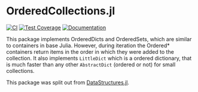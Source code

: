 OrderedCollections.jl
=====================

[![CI](https://github.com/JuliaCollections/OrderedCollections.jl/workflows/CI/badge.svg)](https://github.com/JuliaCollections/OrderedCollections.jl/actions?query=workflow%3ACI)
[![Test Coverage](https://codecov.io/github/JuliaCollections/OrderedCollections.jl/coverage.svg?branch=master)](https://codecov.io/github/JuliaCollections/OrderedCollections.jl?branch=master)
[![Documentation](https://img.shields.io/badge/docs-dev-blue.svg)](https://juliacollections.github.io/OrderedCollections.jl/dev)

This package implements OrderedDicts and OrderedSets, which are similar to containers in base Julia.
However, during iteration the Ordered* containers return items in the order in which they were added to the collection.
It also implements `LittleDict` which is a ordered dictionary, that is much faster than any other `AbstractDict` (ordered or not) for small collections.

This package was split out from [DataStructures.jl](https://github.com/JuliaCollections/DataStructures.jl).
